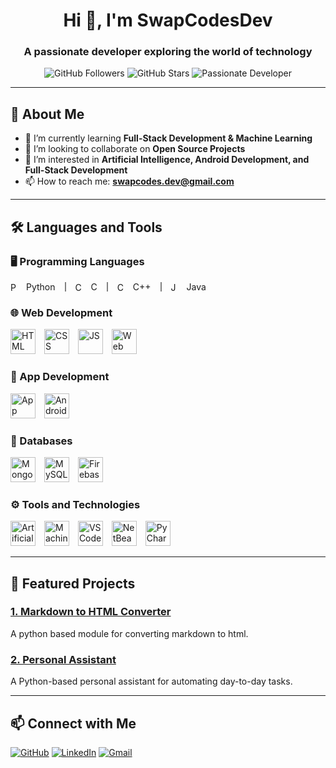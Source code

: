 <h1 align="center">Hi 👋, I'm SwapCodesDev</h1>
<h3 align="center">A passionate developer exploring the world of technology</h3>

<p align="center">
  <img src="https://img.shields.io/github/followers/SwapCodesDev?style=social" alt="GitHub Followers" />
  <img src="https://img.shields.io/github/stars/SwapCodesDev?style=social" alt="GitHub Stars" />
  <img src="https://img.shields.io/badge/Developer-Passionate-blue" alt="Passionate Developer" />
</p>

---

## 🚀 About Me

- 🌱 I’m currently learning **Full-Stack Development & Machine Learning**  
- 👯 I’m looking to collaborate on **Open Source Projects**  
- 🤔 I’m interested in **Artificial Intelligence, Android Development, and Full-Stack Development**  
- 📫 How to reach me: **swapcodes.dev@gmail.com**

---

## 🛠️ Languages and Tools

### 🖥️ Programming Languages
<div style="display: flex; align-items: center; gap: 15px;">
  <!-- Python -->
  <div style="display: flex; align-items: center;">
    <img src="https://cdn-icons-png.flaticon.com/128/5968/5968350.png" alt="Python" width="15" height="15" style="margin-right: 10px;"/>
    Python
  </div>
  <div style="border-left: 2px solid #808080; height: 15px;"></div>
  <!-- C -->
  <div style="display: flex; align-items: center;">
    <img src="https://cdn-icons-png.flaticon.com/128/3665/3665923.png" alt="C" width="15" height="15" style="margin-right: 10px;"/>
    C
  </div>
  <div style="border-left: 2px solid #808080; height: 15px;"></div>
  <!-- C++ -->
  <div style="display: flex; align-items: center;">
    <img src="https://cdn-icons-png.flaticon.com/128/6132/6132222.png" alt="C++" width="15" height="15" style="margin-right: 10px;"/>
    <span>C++</span>
  </div>
  <div style="border-left: 2px solid #808080; height: 15px;"></div>
  <!-- Java -->
  <div style="display: flex; align-items: center;">
    <img src="https://cdn-icons-png.flaticon.com/128/5968/5968282.png" alt="Java" width="15" height="15" style="margin-right: 10px;"/>
    <span>Java</span>
  </div>
</div>

### 🌐 Web Development
<div>
  <img src="https://cdn-icons-png.flaticon.com/128/174/174854.png" alt="HTML" width="40" height="40" style="margin-right: 10px; display: inline-block;"/> 
  <img src="https://cdn-icons-png.flaticon.com/128/732/732190.png" alt="CSS" width="40" height="40" style="margin-right: 10px; display: inline-block;"/> 
  <img src="https://cdn-icons-png.flaticon.com/128/1199/1199124.png" alt="JS" width="40" height="40" style="margin-right: 10px; display: inline-block;"/> 
  <img src="https://cdn-icons-png.flaticon.com/128/1927/1927746.png" alt="Web Development" width="40" height="40" style="margin-right: 10px; display: inline-block;"/> 
</div>

### 📱 App Development
<div>
  <img src="https://cdn-icons-png.flaticon.com/128/11078/11078771.png" alt="App Development" width="40" height="40" style="margin-right: 10px; display: inline-block;"/> 
  <img src="https://cdn-icons-png.flaticon.com/128/226/226770.png" alt="Android Studio" width="40" height="40" style="margin-right: 10px; display: inline-block;"/> 
</div>

### 💾 Databases
<div>
  <img src="https://img.icons8.com/?size=48&id=bosfpvRzNOG8&format=png" alt="MongoDB" width="40" height="40" style="margin-right: 10px; display: inline-block;"/> 
  <img src="https://cdn-icons-png.flaticon.com/128/18405/18405529.png" alt="MySQL" width="40" height="40" style="margin-right: 10px; display: inline-block;"/> 
  <img src="https://img.icons8.com/?size=48&id=62452&format=png" alt="Firebase" width="40" height="40" style="margin-right: 10px; display: inline-block;"/> 
</div>

### ⚙️ Tools and Technologies
<div>
  <img src="https://img.icons8.com/?size=48&id=114322&format=png" alt="Artificial Intelligence" width="40" height="40" style="margin-right: 10px; display: inline-block;"/> 
  <img src="https://img.icons8.com/?size=48&id=xJmc7Ef6Ikes&format=png" alt="Machine Learning" width="40" height="40" style="margin-right: 10px; display: inline-block;"/> 
  <img src="https://img.icons8.com/?size=48&id=0OQR1FYCuA9f&format=png" alt="VS Code" width="40" height="40" style="margin-right: 10px; display: inline-block;"/> 
  <img src="https://img.icons8.com/?size=48&id=4djt356tq8UO&format=png" alt="NetBeans" width="40" height="40" style="margin-right: 10px; display: inline-block;"/> 
  <img src="https://img.icons8.com/?size=48&id=117121&format=png" alt="PyCharm" width="40" height="40" style="margin-right: 10px; display: inline-block;"/> 
</div>

---

## 🌟 Featured Projects

### [1. Markdown to HTML Converter](https://github.com/SwapCodesDev/)
A python based module for converting markdown to html.

### [2. Personal Assistant](https://github.com/SwapCodesDev/)
A Python-based personal assistant for automating day-to-day tasks.

---

## 📫 Connect with Me
<p>
  <a href="https://github.com/SwapCodesDev" target="_blank"><img src="https://img.icons8.com/fluent/48/github.png" alt="GitHub"/></a>
  <a href="https://linkedin.com/in/SwapCodesDev" target="_blank"><img src="https://img.icons8.com/fluent/48/linkedin.png" alt="LinkedIn"/></a>
  <a href="mailto:swapcodes.dev@gmail.com" target="_blank"><img src="https://img.icons8.com/fluent/48/gmail.png" alt="Gmail"/></a>
</p>
